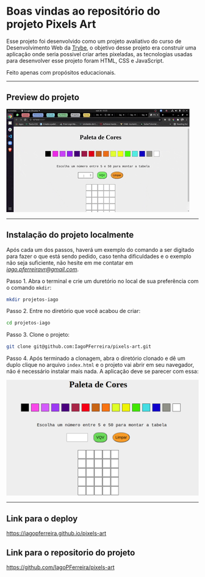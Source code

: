 # Boas vindas ao repositório do projeto Pixels Art

Esse projeto foi desenvolvido como um projeto avaliativo do curso de Desenvolvimento Web da [Trybe](https://www.betrybe.com/?utm_medium=cpc&utm_source=google&utm_campaign=Brand&utm_content=ad03_din_h), o objetivo desse projeto era construir uma aplicação onde seria possivel criar artes pixeladas, as tecnologias usadas para desenvolver esse projeto foram HTML, CSS e JavaScript.

Feito apenas com propósitos educacionais.

---

## Preview do projeto

![preview](./preview.gif)

---

## Instalação do projeto localmente

Após cada um dos passos, haverá um exemplo do comando a ser digitado para fazer o que está sendo pedido, caso tenha dificuldades e o exemplo não seja suficiente, não hesite em me contatar em *iago.pferreiravr@gmail.com*.

Passo 1. Abra o terminal e crie um duretório no local de sua preferência com o comando `mkdir`:

~~~bash
mkdir projetos-iago
~~~

Passo 2. Entre no diretório que você acabou de criar:

~~~bash
cd projetos-iago
~~~

Passo 3. Clone o projeto:

~~~bash
git clone git@github.com:IagoPFerreira/pixels-art.git
~~~

Passo 4. Após terminado a clonagem, abra o diretório clonado e dê um duplo clique no arquivo `index.html` e o projeto vai abrir em seu navegador, não é necessário instalar mais nada. A aplicação deve se parecer com essa:

![preview](./pixels-art.png)

---

## Link para o deploy

<https://iagopferreira.github.io/pixels-art>

## Link para o repositorio do projeto

<https://github.com/IagoPFerreira/pixels-art>
